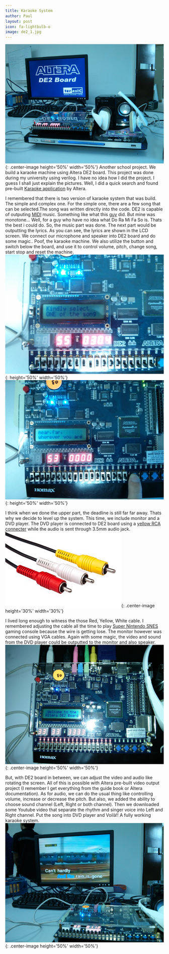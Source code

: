 ```yaml
---
title: Karaoke System
author: Paul
layout: post
icon: fa-lightbulb-o
image: de2_1.jpg
---
```


![de2_1](/assets/images/de2_1.jpg){: .center-image height='50%' width='50%'}
Another school project. We build a karaoke machine using Altera DE2 board. This project was done during my university using verilog. I have no idea how I did the project. I guess I shall just explain the pictures. Well, I did a quick search and found pre-built [Karaoke application](https://www.manualslib.com/manual/1251373/Altera-De2-Board.html?page=64#manual) by Altera.

I remembered that there is two version of karaoke system that was build. The simple and complex one.
For the simple one, there are a few song that can be selected.The song was written directly into the code.
DE2 is capable of outputing [MIDI](https://en.wikipedia.org/wiki/MIDI) music. Something like what this [guy](https://www.youtube.com/watch?v=b5OM8HH26tg) did.
But mine was monotone... Well, for a guy who have no idea what Do Ra Mi Fa So is. Thats the best i could do.
So, the music part was done. The next part would be outputting the lyrics. As you can see, the lyrics are shown in the LCD screen.
We connect our microphone and speaker into DE2 board and do some magic.. Poof, the karaoke machine.
We also utilize the button and switch below the board, and use it to control volume, pitch, change song, start stop and reset the machine.  
![de2_2](/assets/images/de2_2.jpg){: height='50%' width='50%'}![de2_3](/assets/images/de2_3.jpg){: height='50%' width='50%'}

I think when we done the upper part, the deadline is still far far away. Thats why we decide to level up the system. This time, we include monitor and a DVD player.
The DVD player is connected to DE2 board using a [yellow RCA connecter](https://en.wikipedia.org/wiki/Composite_video) while the audio is sent through 3.5mm audio jack.
![rca](/assets/images/rca.png){: .center-image height='30%' width='30%'}

I lived long enough to witness the those Red, Yellow, White cable. I remembered adjusting the cable all the time to play [Super Nintendo SNES](https://www.nintendo.com/super-nes-classic/) gaming console because the wire is getting lose. The monitor however was connected using VGA cables. Again with some magic, the video and sound from the DVD player could be outputted to the monitor and also speaker.  
![de2_0](/assets/images/de2_0.jpg){: .center-image height='50%' width='50%'}

But, with DE2 board in between, we can adjust the video and audio like rotating the screen. All of this is possible with Altera pre-built video output project (I remember I get everything from the guide book or Altera documentation). As for audio, we can do the usual thing like controlling volume, increase or decrease the pitch. But also, we added the ability to choose sound channel (Left, Right or both channel). Then we downloaded some Youtube video that separate the rhythm and singer voice into Left and Right channel. Put the song into DVD player and Voilà!! A fully working karaoke system.
![de2_4](/assets/images/de2_4.jpg){: .center-image height='50%' width='50%'}
